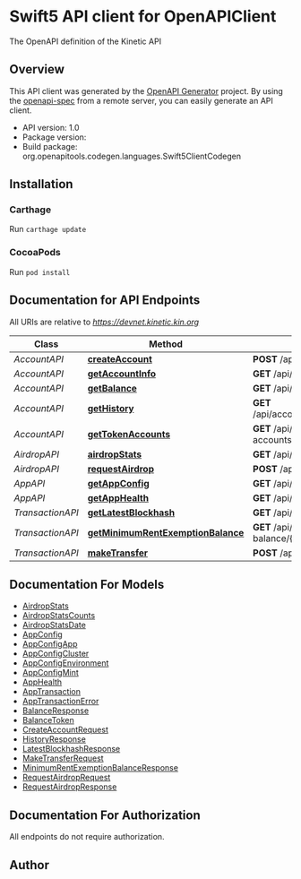 # Swift5 API client for OpenAPIClient

The OpenAPI definition of the Kinetic API

## Overview
This API client was generated by the [OpenAPI Generator](https://openapi-generator.tech) project.  By using the [openapi-spec](https://github.com/OAI/OpenAPI-Specification) from a remote server, you can easily generate an API client.

- API version: 1.0
- Package version: 
- Build package: org.openapitools.codegen.languages.Swift5ClientCodegen

## Installation

### Carthage

Run `carthage update`

### CocoaPods

Run `pod install`

## Documentation for API Endpoints

All URIs are relative to *https://devnet.kinetic.kin.org*

Class | Method | HTTP request | Description
------------ | ------------- | ------------- | -------------
*AccountAPI* | [**createAccount**](docs/AccountAPI.md#createaccount) | **POST** /api/account/create | 
*AccountAPI* | [**getAccountInfo**](docs/AccountAPI.md#getaccountinfo) | **GET** /api/account/info/{environment}/{index}/{accountId} | 
*AccountAPI* | [**getBalance**](docs/AccountAPI.md#getbalance) | **GET** /api/account/balance/{environment}/{index}/{accountId} | 
*AccountAPI* | [**getHistory**](docs/AccountAPI.md#gethistory) | **GET** /api/account/history/{environment}/{index}/{accountId}/{mint} | 
*AccountAPI* | [**getTokenAccounts**](docs/AccountAPI.md#gettokenaccounts) | **GET** /api/account/token-accounts/{environment}/{index}/{accountId}/{mint} | 
*AirdropAPI* | [**airdropStats**](docs/AirdropAPI.md#airdropstats) | **GET** /api/airdrop/stats | 
*AirdropAPI* | [**requestAirdrop**](docs/AirdropAPI.md#requestairdrop) | **POST** /api/airdrop | 
*AppAPI* | [**getAppConfig**](docs/AppAPI.md#getappconfig) | **GET** /api/app/{environment}/{index}/config | 
*AppAPI* | [**getAppHealth**](docs/AppAPI.md#getapphealth) | **GET** /api/app/{environment}/{index}/health | 
*TransactionAPI* | [**getLatestBlockhash**](docs/TransactionAPI.md#getlatestblockhash) | **GET** /api/transaction/latest-blockhash/{environment}/{index} | 
*TransactionAPI* | [**getMinimumRentExemptionBalance**](docs/TransactionAPI.md#getminimumrentexemptionbalance) | **GET** /api/transaction/minimum-rent-exemption-balance/{environment}/{index} | 
*TransactionAPI* | [**makeTransfer**](docs/TransactionAPI.md#maketransfer) | **POST** /api/transaction/make-transfer | 


## Documentation For Models

 - [AirdropStats](docs/AirdropStats.md)
 - [AirdropStatsCounts](docs/AirdropStatsCounts.md)
 - [AirdropStatsDate](docs/AirdropStatsDate.md)
 - [AppConfig](docs/AppConfig.md)
 - [AppConfigApp](docs/AppConfigApp.md)
 - [AppConfigCluster](docs/AppConfigCluster.md)
 - [AppConfigEnvironment](docs/AppConfigEnvironment.md)
 - [AppConfigMint](docs/AppConfigMint.md)
 - [AppHealth](docs/AppHealth.md)
 - [AppTransaction](docs/AppTransaction.md)
 - [AppTransactionError](docs/AppTransactionError.md)
 - [BalanceResponse](docs/BalanceResponse.md)
 - [BalanceToken](docs/BalanceToken.md)
 - [CreateAccountRequest](docs/CreateAccountRequest.md)
 - [HistoryResponse](docs/HistoryResponse.md)
 - [LatestBlockhashResponse](docs/LatestBlockhashResponse.md)
 - [MakeTransferRequest](docs/MakeTransferRequest.md)
 - [MinimumRentExemptionBalanceResponse](docs/MinimumRentExemptionBalanceResponse.md)
 - [RequestAirdropRequest](docs/RequestAirdropRequest.md)
 - [RequestAirdropResponse](docs/RequestAirdropResponse.md)


## Documentation For Authorization

 All endpoints do not require authorization.


## Author




